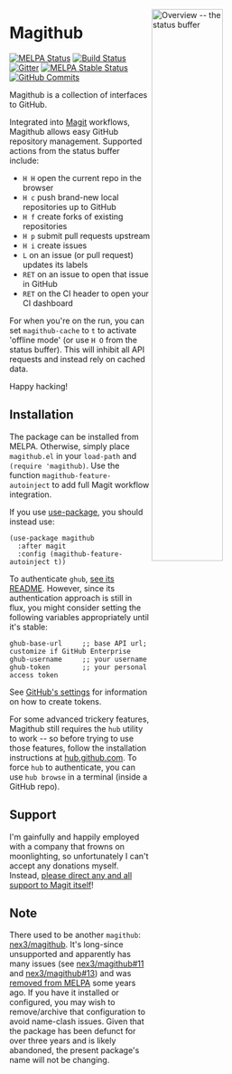 <a href="screenshots.md"><img align="right" src="https://github.com/vermiculus/magithub/raw/master/images/status.png" width="50%" alt="Overview -- the status buffer"/></a>

# Magithub

[![MELPA Status](http://melpa.milkbox.net/packages/magithub-badge.svg)](http://melpa.milkbox.net/#/magithub)
[![Build Status](https://travis-ci.org/vermiculus/magithub.svg?branch=master)](https://travis-ci.org/vermiculus/magithub)
[![Gitter](https://badges.gitter.im/vermiculus/magithub.svg)](https://gitter.im/vermiculus/magithub)
[![MELPA Stable Status](http://melpa-stable.milkbox.net/packages/magithub-badge.svg)](http://melpa-stable.milkbox.net/#/magithub)
[![GitHub Commits](https://img.shields.io/github/commits-since/vermiculus/magithub/0.1.2.svg)](//github.com/vermiculus/magithub/releases)

Magithub is a collection of interfaces to GitHub.

Integrated into [Magit][magit] workflows, Magithub allows easy GitHub
repository management.  Supported actions from the status buffer
include:

 - `H H` open the current repo in the browser
 - `H c` push brand-new local repositories up to GitHub
 - `H f` create forks of existing repositories
 - `H p` submit pull requests upstream
 - `H i` create issues
 - `L` on an issue (or pull request) updates its labels
 - `RET` on an issue to open that issue in GitHub
 - `RET` on the CI header to open your CI dashboard

For when you're on the run, you can set `magithub-cache` to `t` to
activate 'offline mode' (or use `H O` from the status buffer).  This
will inhibit all API requests and instead rely on cached data.

Happy hacking!

## Installation

The package can be installed from MELPA.  Otherwise, simply place
`magithub.el` in your `load-path` and `(require 'magithub)`.  Use the
function `magithub-feature-autoinject` to add full Magit workflow
integration.

If you use [use-package][gh-use-package], you should instead use:

```elisp
(use-package magithub
  :after magit
  :config (magithub-feature-autoinject t))
```

To authenticate `ghub`, [see its README][ghub].  However, since its
authentication approach is still in flux, you might consider setting
the following variables appropriately until it's stable:
```elisp
ghub-base-url     ;; base API url; customize if GitHub Enterprise
ghub-username     ;; your username
ghub-token        ;; your personal access token
```
See [GitHub's settings][token] for information on how to create tokens.

For some advanced trickery features, Magithub still requires the `hub`
utility to work -- so before trying to use those features, follow the
installation instructions at [hub.github.com][hub].  To force `hub` to
authenticate, you can use `hub browse` in a terminal (inside a GitHub
repo).

## Support

I'm gainfully and happily employed with a company that frowns on
moonlighting, so unfortunately I can't accept any donations myself.
Instead, [please direct any and all support to Magit itself][magit-donate]!

## Note

There used to be another `magithub`: [nex3/magithub][old-magithub].
It's long-since unsupported and apparently has many issues
(see [nex3/magithub#11][old-magithub-11]
and [nex3/magithub#13][old-magithub-13]) and
was [removed from MELPA][melpa-1126] some years ago.  If you have it
installed or configured, you may wish to remove/archive that
configuration to avoid name-clash issues.  Given that the package has
been defunct for over three years and is likely abandoned, the present
package's name will not be changing.

[magit]: //www.github.com/magit/magit
[magit-donate]: https://magit.vc/donate
[ghub]: //github.com/tarsius/ghub
[hub]: //hub.github.com
[token]: https://github.com/settings/tokens
[gh-use-package]: //github.com/jwiegley/use-package
[old-magithub]: //github.com/nex3/magithub
[old-magithub-11]: //github.com/nex3/magithub/issues/11
[old-magithub-13]: //github.com/nex3/magithub/issues/13
[melpa-1126]: //github.com/melpa/melpa/issues/1126
